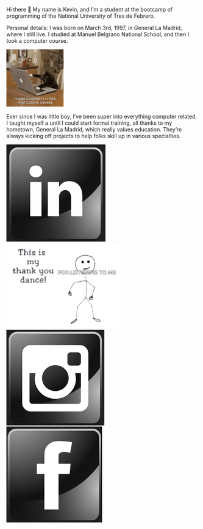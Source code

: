 Hi there 👋 My name is Kevin, and I’m a student at the bootcamp of programming of the National University of Tres de Febrero.

Personal details: I was born on March 3rd, 1997, in General La Madrid, where I still live. I studied at Manuel Belgrano National School, and then I took a computer course.

<img src="/gif/kitten-cat.gif" width="150"/>

Ever since I was little boy, I’ve been super into everything computer related. I taught myself a until I could start formal training, all thanks to my hometown, General La Madrid, which really values education. They’re always kicking off projects to help folks skill up in various specialties.

<a href="https://www.linkedin.com/in/kevin-bustos/">
    <img src="https://github.com/kevinbustosk2/kevinbustosk2/blob/main/image/Screenshot_2.png">
</a>                                                                                                                                   <img src="/gif/thank-you-thanks.gif" width="300"/>
<a href="https://www.instagram.com/kevink2b2/">
    <img src="https://github.com/kevinbustosk2/kevinbustosk2/blob/main/image/Screenshot_1.png">
</a><a href="https://www.facebook.com/kevinbustosk">
    <img src="https://github.com/kevinbustosk2/kevinbustosk2/blob/main/image/Screenshot_3.png">
</a>
 

